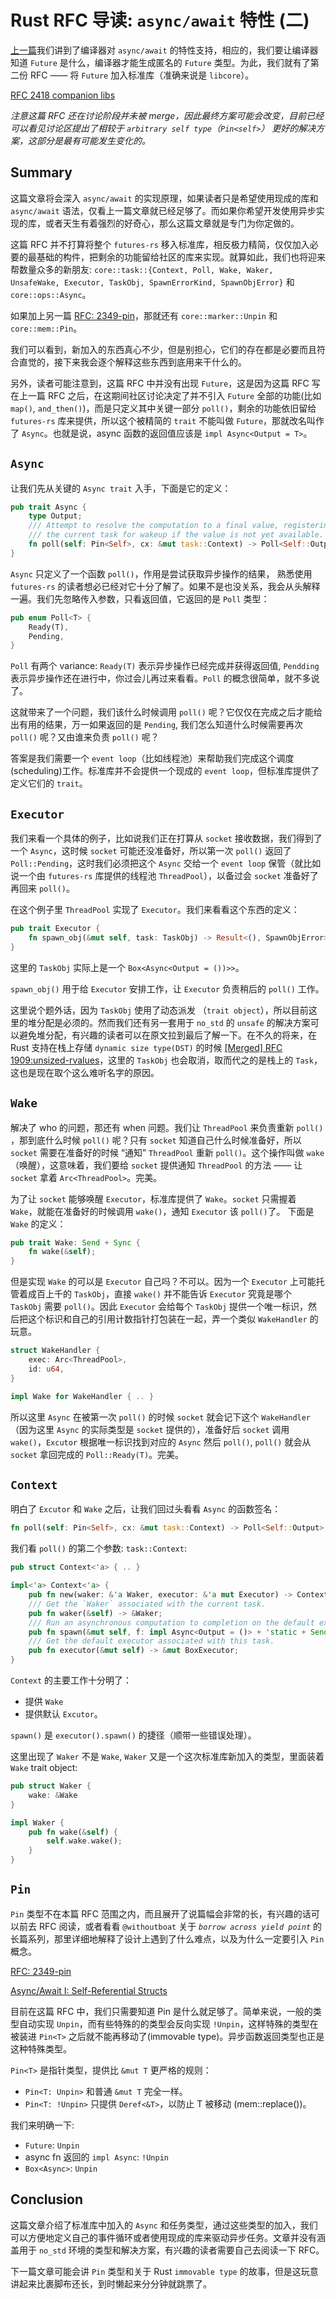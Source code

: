 # Rust RFC 导读:  `async/await` 特性 (二)

[上一篇](https://zhuanlan.zhihu.com/p/37209852)我们讲到了编译器对 `async/await` 的特性支持，相应的，我们要让编译器知道 `Future` 是什么，编译器才能生成匿名的 `Future` 类型。为此，我们就有了第二份 RFC —— 将 `Future` 加入标准库（准确来说是 `libcore`）。

[RFC 2418 companion libs](https://github.com/aturon/rfcs/blob/async-trait/text/0000-async.md)

*注意这篇 RFC 还在讨论阶段并未被 merge，因此最终方案可能会改变，目前已经可以看见讨论区提出了相较于 `arbitrary self type`（`Pin<self>`） 更好的解决方案，这部分是最有可能发生变化的。*

## Summary

这篇文章将会深入 `async/await` 的实现原理，如果读者只是希望使用现成的库和 `async/await` 语法，仅看上一篇文章就已经足够了。而如果你希望开发使用异步实现的库，或者天生有着强烈的好奇心，那么这篇文章就是专门为你定做的。

这篇 RFC 并不打算将整个 `futures-rs` 移入标准库，相反极力精简，仅仅加入必要的最基础的构件，把剩余的功能留给社区的库来实现。就算如此，我们也将迎来帮数量众多的新朋友: `core::task::{Context, Poll, Wake, Waker, UnsafeWake, Executor, TaskObj, SpawnErrorKind, SpawnObjError}` 和 `core::ops::Async`。

如果加上另一篇 [RFC: 2349-pin](https://github.com/rust-lang/rfcs/blob/master/text/2349-pin.md)，那就还有 `core::marker::Unpin` 和 `core::mem::Pin`。

我们可以看到，新加入的东西真心不少，但是别担心，它们的存在都是必要而且符合直觉的，接下来我会逐个解释这些东西到底用来干什么的。

另外，读者可能注意到，这篇 RFC 中并没有出现 `Future`，这是因为这篇 RFC 写在上一篇 RFC 之后，在这期间社区讨论决定了并不引入 `Future` 全部的功能(比如 `map()`, `and_then()`)，而是只定义其中关键一部分 `poll()`，剩余的功能依旧留给 `futures-rs` 库来提供，所以这个被精简的 `trait` 不能叫做 `Future`，那就改名叫作了 `Async`。也就是说，async 函数的返回值应该是 `impl Async<Output = T>`。

## `Async`

让我们先从关键的 `Async trait` 入手，下面是它的定义： 

```rust
pub trait Async {
    type Output;
    /// Attempt to resolve the computation to a final value, registering
    /// the current task for wakeup if the value is not yet available.
    fn poll(self: Pin<Self>, cx: &mut task::Context) -> Poll<Self::Output>;
}
```

`Async` 只定义了一个函数 `poll()`，作用是尝试获取异步操作的结果， 熟悉使用 `futures-rs` 的读者想必已经对它十分了解了。如果不是也没关系，我会从头解释一遍。我们先忽略传入参数，只看返回值，它返回的是 `Poll` 类型：

```rust
pub enum Poll<T> {
    Ready(T),
    Pending,
}
```

`Poll` 有两个 variance: `Ready(T)` 表示异步操作已经完成并获得返回值, `Pendding` 表示异步操作还在进行中，你过会儿再过来看看。`Poll` 的概念很简单，就不多说了。

这就带来了一个问题，我们该什么时候调用 `poll()` 呢？它仅仅在完成之后才能给出有用的结果，万一如果返回的是 `Pending`, 我们怎么知道什么时候需要再次 `poll()` 呢？又由谁来负责 `poll()` 呢？

答案是我们需要一个 `event loop`（比如线程池）来帮助我们完成这个调度(scheduling)工作。标准库并不会提供一个现成的 `event loop`，但标准库提供了定义它们的 `trait`。

## `Executor`

我们来看一个具体的例子，比如说我们正在打算从 `socket` 接收数据，我们得到了一个 `Async`，这时候 `socket` 可能还没准备好，所以第一次 `poll()` 返回了 `Poll::Pending`，这时我们必须把这个 `Async` 交给一个 `event loop` 保管（就比如说一个由 `futures-rs` 库提供的线程池 `ThreadPool`），以备过会 `socket` 准备好了再回来 `poll()`。

在这个例子里 `ThreadPool` 实现了 `Executor`。我们来看看这个东西的定义：

```rust
pub trait Executor {
    fn spawn_obj(&mut self, task: TaskObj) -> Result<(), SpawnObjError>;
}
```

这里的 `TaskObj` 实际上是一个 `Box<Async<Output = ())>>`。

`spawn_obj()` 用于给 `Executor` 安排工作，让 `Executor` 负责稍后的 `poll()` 工作。

这里说个题外话，因为 `TaskObj` 使用了动态派发 （`trait object`），所以目前这里的堆分配是必须的。然而我们还有另一套用于 `no_std` 的 `unsafe` 的解决方案可以避免堆分配，有兴趣的读者可以在原文拉到最后了解一下。在不久的将来，在 Rust 支持在栈上存储 `dynamic size type(DST)` 的时候 [[Merged] RFC 1909:unsized-rvalues](https://github.com/rust-lang/rfcs/blob/master/text/1909-unsized-rvalues.md)，这里的 `TaskObj` 也会取消，取而代之的是栈上的 `Task`，这也是现在取个这么难听名字的原因。

## `Wake`

解决了 who 的问题，那还有 when 问题。我们让 `ThreadPool` 来负责重新 `poll()` ，那到底什么时候 `poll()` 呢？只有 `socket` 知道自己什么时候准备好，所以 `socket` 需要在准备好的时候 “通知” `ThreadPool` 重新 `poll()`。这个操作叫做 `wake` （唤醒），这意味着，我们要给 `socket` 提供通知 `ThreadPool` 的方法 —— 让 `socket` 拿着 `Arc<ThreadPool>`。完美。

为了让 `socket` 能够唤醒 `Executor`，标准库提供了 `Wake`。`socket` 只需握着 `Wake`，就能在准备好的时候调用 `wake()`，通知 `Executor` 该 `poll()`了。 下面是 `Wake` 的定义：

```rust
pub trait Wake: Send + Sync {
    fn wake(&self);
}
```

但是实现 `Wake` 的可以是 `Executor` 自己吗？不可以。因为一个 `Executor` 上可能托管着成百上千的 `TaskObj`，直接 `wake()` 并不能告诉 `Executor` 究竟是哪个 `TaskObj` 需要 `poll()`。因此 `Executor` 会给每个 `TaskObj` 提供一个唯一标识，然后把这个标识和自己的引用计数指针打包装在一起，弄一个类似 `WakeHandler` 的玩意。

```rust
struct WakeHandler {
    exec: Arc<ThreadPool>,
    id: u64,
}

impl Wake for WakeHandler { .. }
```

所以这里 `Async` 在被第一次 `poll()` 的时候 `socket` 就会记下这个 `WakeHandler`（因为这里 `Async` 的实际类型是 `socket` 提供的），准备好后  `socket`  调用 `wake()`，`Excutor` 根据唯一标识找到对应的 `Async` 然后 `poll()`, `poll()` 就会从 `socket` 拿回完成的 `Poll::Ready(T)`。完美。

## `Context`

明白了 `Excutor` 和 `Wake` 之后，让我们回过头看看 `Async` 的函数签名：

```rust
fn poll(self: Pin<Self>, cx: &mut task::Context) -> Poll<Self::Output>;
```

我们看 `poll()` 的第二个参数: `task::Context`:

```rust
pub struct Context<'a> { .. }

impl<'a> Context<'a> {
    pub fn new(waker: &'a Waker, executor: &'a mut Executor) -> Context<'a>;
    /// Get the `Waker` associated with the current task.
    pub fn waker(&self) -> &Waker;
    /// Run an asynchronous computation to completion on the default executor.
    pub fn spawn(&mut self, f: impl Async<Output = ()> + 'static + Send);
    /// Get the default executor associated with this task.
    pub fn executor(&mut self) -> &mut BoxExecutor;
}
```

`Context` 的主要工作十分明了：
-   提供 `Wake` 
-   提供默认 `Excutor`。

`spawn()` 是 `executor().spawn()` 的捷径（顺带一些错误处理）。

这里出现了 `Waker` 不是 `Wake`, `Waker` 又是一个这次标准库新加入的类型，里面装着 `Wake` trait object:

```rust
pub struct Waker {
    wake: &Wake
}

impl Waker {
    pub fn wake(&self) {
        self.wake.wake();
    }
}
```

## `Pin`

`Pin` 类型不在本篇 RFC 范围之内，而且展开了说篇幅会非常的长，有兴趣的话可以前去 RFC 阅读，或者看看 `@withoutboat` 关于 *`borrow across yield point`* 的长篇系列，那里详细地解释了设计上遇到了什么难点，以及为什么一定要引入 `Pin` 概念。

[RFC: 2349-pin](https://github.com/rust-lang/rfcs/blob/master/text/2349-pin.md)

[Async/Await I: Self-Referential Structs](https://boats.gitlab.io/blog/post/2018-01-25-async-i-self-referential-structs/)

目前在这篇 RFC 中，我们只需要知道 Pin 是什么就足够了。简单来说，一般的类型自动实现 `Unpin`，而有些特殊的的类型会反向实现 `!Unpin`，这样特殊的类型在被装进 `Pin<T>` 之后就不能再移动了(immovable type)。异步函数返回类型也正是这种特殊类型。

`Pin<T>` 是指针类型，提供比 `&mut T` 更严格的规则：

- `Pin<T: Unpin>` 和普通 `&mut T` 完全一样。
- `Pin<T: !Unpin>` 只提供 `Deref<&T>`，以防止 T 被移动 (mem::replace())。

我们来明确一下:

- `Future`: `Unpin`
- async fn 返回的 `impl Async`: `!Unpin`
- `Box<Async>`: `Unpin`

## Conclusion

这篇文章介绍了标准库中加入的 `Async` 和任务类型，通过这些类型的加入，我们可以方便地定义自己的事件循环或者使用现成的库来驱动异步任务。文章并没有涵盖用于 `no_std` 环境的类型和解决方案，有兴趣的读者需要自己去阅读一下 RFC。

下一篇文章可能会讲 `Pin` 类型和关于 Rust `immovable type` 的故事，但是这玩意讲起来比裹脚布还长，到时懒起来分分钟就跳票了。